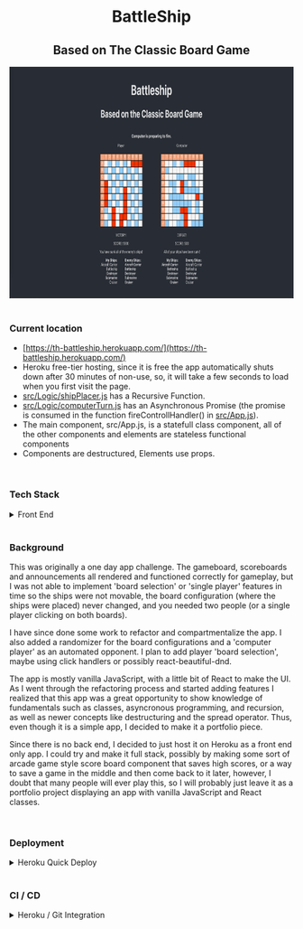 <div align="center" >

# BattleShip

## Based on The Classic Board Game

<img alt="Battleship Screen Shot" src="./READMEHERO.png" width="820" height="410" />

</div>

</br>

### Current location

- [https://th-battleship.herokuapp.com/](https://th-battleship.herokuapp.com/)
- Heroku free-tier hosting, since it is free the app automatically shuts down after 30 minutes of non-use, so, it will take a few seconds to load when you first visit the page.
- [src/Logic/shipPlacer.js](https://github.com/thomHayner/battleship-mini-app/blob/master/src/Logic/shipPlacer.js) has a Recursive Function.
- [src/Logic/computerTurn.js](https://github.com/thomHayner/battleship-mini-app/blob/master/src/Logic/computerTurn.js) has an Asynchronous Promise (the promise is consumed in the function fireControllHandler() in [src/App.js](https://github.com/thomHayner/battleship-mini-app/blob/master/src/App.js)).
- The main component, src/App.js, is a statefull class component, all of the other components and elements are stateless functional components
- Components are destructured, Elements use props.

</br>

### Tech Stack
<details>
  <summary>Front End</summary>

- JavaScript
- React

</details>

</br>

### Background

<p>
  This was originally a one day app challenge.  The gameboard, scoreboards and announcements all rendered and functioned correctly for gameplay, but I was not able to implement 'board selection' or 'single player' features in time so the ships were not movable, the board configuration (where the ships were placed) never changed, and you needed two people (or a single player clicking on both boards).
</p>

<p>
  I have since done some work to refactor and compartmentalize the app.  I also added a randomizer for the board configurations and a 'computer player' as an automated opponent.
  I plan to add player 'board selection', maybe using click handlers or possibly react-beautiful-dnd.<br>
</p>

<p>
  The app is mostly vanilla JavaScript, with a little bit of React to make the UI.  As I went through the refactoring process and started adding features I realized that this app was a great opportunity to show knowledge of fundamentals such as classes, asyncronous programming, and recursion, as well as newer concepts like destructuring and the spread operator.  Thus, even though it is a simple app, I decided to make it a portfolio piece.
</p>

<p>
  Since there is no back end, I decided to just host it on Heroku as a front end only app.  I could try and make it full stack, possibly by making some sort of arcade game style score board component that saves high scores, or a way to save a game in the middle and then come back to it later, however, I doubt that many people will ever play this, so I will probably just leave it as a portfolio project displaying an app with vanilla JavaScript and React classes.
</p>

</br>

### Deployment
<details>
  <summary>Heroku Quick Deploy</summary>

  1. Check if Heroku CLI is installed, take necessary action, then login.
  ```shell
  heroku --version
  ```
  Installed, update, and/or proceed.

  </br>

  2. Log in to Heroku through the CLI / browser
  ```shell
  heroku login
  ```
  Follow prompts and log in.

  </br>

  3. Create your Heruko App through the command line
  [Heroku Docs / C-R-A Runtime QuickDeploy Instructions](https://blog.heroku.com/deploying-react-with-zero-configuration)
  ```shell
  heroku create -b https://github.com/mars/create-react-app-buildpack.git
  git add .
  git commit -m "react-create-app on Heroku"
  git push heroku master
  heroku open
  ```

</details>

</br>

### CI / CD
<details>
  <summary>Heroku / Git Integration</summary>

  - no major CI / CD at this time
  - can be set up with webhook to auto-update with push to master on github
  - this is an intermittent use app and likely won't need much maintainence, so manual will provide regular interaction / practice with maintainence processes
  - manual deployment through CLI or [Heroku](Heroku.com) dashboard is currently necessary
    <details>
      <summary>CLI</summary>

      - In your terminal
      ```shell
      git push heroku master
      heroku open
      ```

    </details>

    <details>
      <summary>Heroku Dashboard</summary>

      - [Heroku](Heroku.com)
      - log in
      - select your app
      - click deploy
      - scroll down to bottom and click "Manual Deploy" button

    </details>

</details>